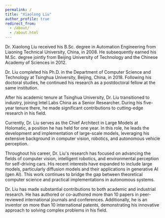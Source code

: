 ```yaml
---
permalink: /
title: "Xiaolong Liu"
author_profile: true
redirect_from: 
  - /about/
  - /about.html
---
```

Dr. Xiaolong Liu received his B.Sc. degree in Automation Engineering from Liaoning Technical University, China, in 2008. He subsequently earned his M.Sc. degree jointly from Beijing University of Technology and the Chinese Academy of Sciences in 2012.

Dr. Liu completed his Ph.D. in the Department of Computer Science and Technology at Tsinghua University, Beijing, China, in 2018. Following his doctoral studies, he continued his research as a postdoctoral fellow at the same institution.

After his academic tenure at Tsinghua University, Dr. Liu transitioned to industry, joining Intel Labs China as a Senior Researcher. During his five-year tenure there, he made significant contributions to cutting-edge research in his field.

Currently, Dr. Liu serves as the Chief Architect in Large Models at Holomatic, a position he has held for one year. In this role, he leads the development and implementation of large-scale models, leveraging his extensive background in computer vision, robotics, and autonomous vehicle perception.

Throughout his career, Dr. Liu's research has focused on advancing the fields of computer vision, intelligent robotics, and environmental perception for self-driving cars. His recent interests have expanded to include large models, particularly diffusion models and their applications in generative AI (gen AI). This work continues to bridge the gap between theoretical computer science and practical implementations in autonomous systems.

Dr. Liu has made substantial contributions to both academic and industrial research. He has authored or co-authored more than 10 papers in peer-reviewed international journals and conferences. Additionally, he is an inventor on more than 10 international patents, demonstrating his innovative approach to solving complex problems in his field.



